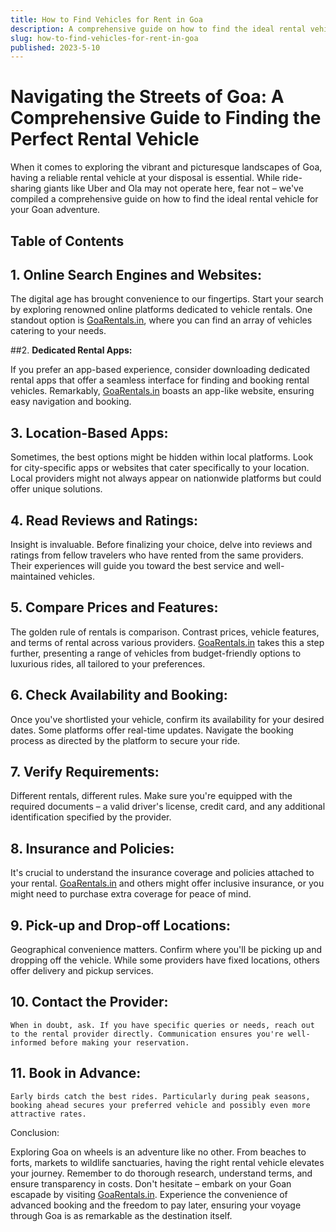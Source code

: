 ```yaml
---
title: How to Find Vehicles for Rent in Goa
description: A comprehensive guide on how to find the ideal rental vehicle for your Goan adventure.
slug: how-to-find-vehicles-for-rent-in-goa
published: 2023-5-10
---
```


# **Navigating the Streets of Goa: A Comprehensive Guide to Finding the Perfect Rental Vehicle**

When it comes to exploring the vibrant and picturesque landscapes of Goa, having a reliable rental vehicle at your disposal is essential. While ride-sharing giants like Uber and Ola may not operate here, fear not – we've compiled a comprehensive guide on how to find the ideal rental vehicle for your Goan adventure.

## Table of Contents

## 1. **Online Search Engines and Websites:**

The digital age has brought convenience to our fingertips. Start your search by exploring renowned online platforms dedicated to vehicle rentals. One standout option is [GoaRentals.in](https://www.goarentals.in), where you can find an array of vehicles catering to your needs.

##2. **Dedicated Rental Apps:**

If you prefer an app-based experience, consider downloading dedicated rental apps that offer a seamless interface for finding and booking rental vehicles. Remarkably, [GoaRentals.in](https://www.goarentals.in) boasts an app-like website, ensuring easy navigation and booking.

## 3. **Location-Based Apps:**

Sometimes, the best options might be hidden within local platforms. Look for city-specific apps or websites that cater specifically to your location. Local providers might not always appear on nationwide platforms but could offer unique solutions.

## 4. **Read Reviews and Ratings:**

Insight is invaluable. Before finalizing your choice, delve into reviews and ratings from fellow travelers who have rented from the same providers. Their experiences will guide you toward the best service and well-maintained vehicles.

## 5. **Compare Prices and Features:**

The golden rule of rentals is comparison. Contrast prices, vehicle features, and terms of rental across various providers. [GoaRentals.in](https://www.goarentals.in) takes this a step further, presenting a range of vehicles from budget-friendly options to luxurious rides, all tailored to your preferences.

## 6. **Check Availability and Booking:**

Once you've shortlisted your vehicle, confirm its availability for your desired dates. Some platforms offer real-time updates. Navigate the booking process as directed by the platform to secure your ride.

## 7. **Verify Requirements:**

Different rentals, different rules. Make sure you're equipped with the required documents – a valid driver's license, credit card, and any additional identification specified by the provider.

## 8. **Insurance and Policies:**

It's crucial to understand the insurance coverage and policies attached to your rental. [GoaRentals.in](https://www.goarentals.in) and others might offer inclusive insurance, or you might need to purchase extra coverage for peace of mind.

## 9. **Pick-up and Drop-off Locations:**

Geographical convenience matters. Confirm where you'll be picking up and dropping off the vehicle. While some providers have fixed locations, others offer delivery and pickup services.

## 10. **Contact the Provider:**

    When in doubt, ask. If you have specific queries or needs, reach out to the rental provider directly. Communication ensures you're well-informed before making your reservation.

## 11. **Book in Advance:**

    Early birds catch the best rides. Particularly during peak seasons, booking ahead secures your preferred vehicle and possibly even more attractive rates.

Conclusion:

Exploring Goa on wheels is an adventure like no other. From beaches to forts, markets to wildlife sanctuaries, having the right rental vehicle elevates your journey. Remember to do thorough research, understand terms, and ensure transparency in costs. Don't hesitate – embark on your Goan escapade by visiting [GoaRentals.in](https://www.goarentals.in). Experience the convenience of advanced booking and the freedom to pay later, ensuring your voyage through Goa is as remarkable as the destination itself.
